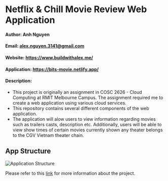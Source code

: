 # Netflix & Chill Movie Review Web Application

#### Author: Anh Nguyen
#### Email: alex.nguyen.3141@gmail.com
#### Website: https://www.buildwithalex.me/
#### Application: https://bits-movie.netlify.app/
#### Description: 
- This project is originally an assignment in COSC 2626 - Cloud Computing 
at RMIT Melbourne Campus. The assignment required me to create a web application 
using various cloud services. 
- This repository contains several different components of the web application. 
- The application will alow users to view information regarding movies such as trailers
casts, description etc. Additionally, users will be able to view show times of certain movies
currently shown any theater belongs to the CGV Vietnam theater chain.

## App Structure

![Application Structure](https://i.imgur.com/Qgvzejl.png)

Please refer to this [link](https://drive.google.com/file/d/1-A6Mvz5Qz22qpfQmWMQbVOBDr3fEKO7X/view?usp=sharing)
for more information about the project.